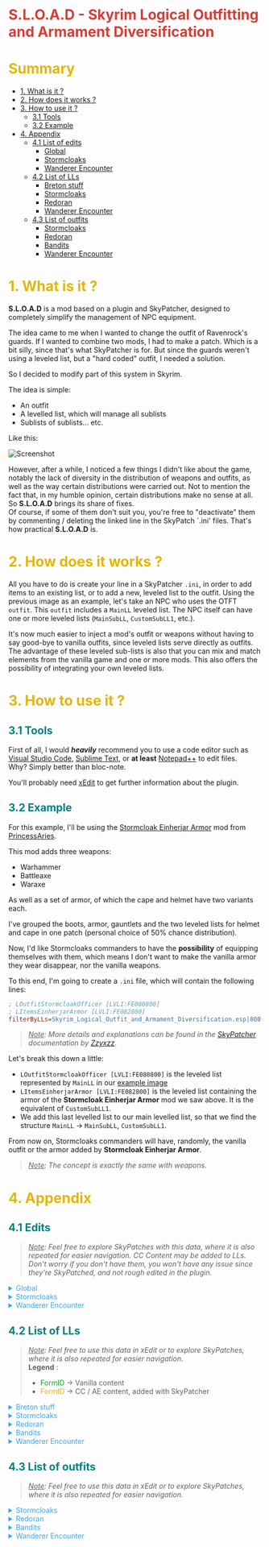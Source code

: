 <span style="color: #d63e36;">S.L.O.A.D - Skyrim Logical Outfitting and Armament Diversification</span>
==================================================================

# <span style="color: #E4B60A;">Summary</span>
* [1. What is it ?](#intro)
* [2. How does it works ?](#work)
* [3. How to use it ?](#use)
    * [3.1 Tools](#use-tools)
    * [3.2 Example](#use-example)
* [4. Appendix](#appendix)
    * [4.1 List of edits](#edits)
        * [Global](#edits-global)
        * [Stormcloaks](#edits-stormcloak)
        * [Wanderer Encounter](#edits-wanderer-encounter)
    * [4.2 List of LLs](#lls)
        * [Breton stuff](#lls-breton-stuff)
        * [Stormcloaks](#lls-stormcloak)
        * [Redoran](#lls-redoran)
        * [Wanderer Encounter](#lls-wanderer-encounter)
    * [4.3 List of outfits](#outfits)
        * [Stormcloaks](#outfits-stormcloak)
        * [Redoran](#outfits-redoran)
        * [Bandits](#outfits-bandits)
        * [Wanderer Encounter](#outfits-wanderer-encounter)


# <span style="color: #E4B60A;" id="intro">1. What is it ?</span>
**S.L.O.A.D** is a mod based on a plugin and SkyPatcher, designed to completely simplify the management of NPC equipment.

The idea came to me when I wanted to change the outfit of Ravenrock's guards. If I wanted to combine two mods, I had to make a patch. Which is a bit silly, since that's what SkyPatcher is for. But since the guards weren't using a leveled list, but a "hard coded" outfit, I needed a solution.

So I decided to modify part of this system in Skyrim.

The idea is simple:
* An outfit
* A levelled list, which will manage all sublists
* Sublists of sublists... etc.

Like this:

<span id="example">
<img src="https://i.ibb.co/S7chr50/image.png" alt="Screenshot">

However, after a while, I noticed a few things I didn't like about the game, notably the lack of diversity in the distribution of weapons and outfits, as well as the way certain distributions were carried out. Not to mention the fact that, in my humble opinion, certain distributions make no sense at all.
So **S.L.O.A.D** brings its share of fixes.<br>
Of course, if some of them don't suit you, you're free to "deactivate" them by commenting / deleting the linked line in the SkyPatch `.ini' files. That's how practical **S.L.O.A.D** is.


# <span style="color: #E4B60A;" id="work">2. How does it works ?</span>
All you have to do is create your line in a SkyPatcher `.ini`, in order to add items to an existing list, or to add a new, leveled list to the outfit.
Using the previous image as an example, let's take an NPC who uses the OTFT `outfit`.
This `outfit` includes a `MainLL` leveled list.
The NPC itself can have one or more leveled lists (`MainSubLL`, `CustomSubLL1`, etc.).

It's now much easier to inject a mod's outfit or weapons without having to say good-bye to vanilla outfits, since leveled lists serve directly as outfits.
The advantage of these leveled sub-lists is also that you can mix and match elements from the vanilla game and one or more mods.
This also offers the possibility of integrating your own leveled lists.


# <span style="color: #E4B60A;" id="use">3. How to use it ?</span>
## <span style="color:teal;" id="use-tools">3.1 Tools</span>
First of all, I would **_heavily_** recommend you to use a code editor such as [Visual Studio Code](https://code.visualstudio.com/), [Sublime Text](https://www.sublimetext.com/), or **at least** [Notepad++](https://notepad-plus-plus.org/downloads/) to edit files. <br>
Why? Simply better than bloc-note.

You'll probably need [xEdit](#https://www.nexusmods.com/skyrimspecialedition/mods/164) to get further information about the plugin.

## <span style="color:teal;" id="use-example">3.2 Example</span>
For this example, I'll be using the [Stormcloak Einherjar Armor](https://www.nexusmods.com/skyrimspecialedition/mods/100787) mod from [PrincessAries](https://next.nexusmods.com/profile/PrincessAries/about-me?gameId=1704).

This mod adds three weapons:
* Warhammer
* Battleaxe
* Waraxe

As well as a set of armor, of which the cape and helmet have two variants each.

I've grouped the boots, armor, gauntlets and the two leveled lists for helmet and cape in one patch (personal choice of 50% chance distribution).

Now, I'd like Stormcloaks commanders to have the **possibility** of equipping themselves with them, which means I don't want to make the vanilla armor they wear disappear, nor the vanilla weapons.

To this end, I'm going to create a `.ini` file, which will contain the following lines:

```ini
; LOutfitStormcloakOfficer [LVLI:FE080800]
; LItemsEinherjarArmor [LVLI:FE082800]
filterByLLs=Skyrim_Logical_Outfit_and_Armament_Diversification.esp|800:addToLLs=EinherjarArmors - Distribution.esp|800~18~1
```

> *<u>Note</u>: More details and explanations can be found in the [SkyPatcher](https://www.nexusmods.com/skyrimspecialedition/mods/106659?tab=articles) documentation by [Zzyxzz](https://next.nexusmods.com/profile/Zzyxzz/about-me?gameId=1704)*.

Let's break this down a little:
* `LOutfitStormcloakOfficer [LVLI:FE080800]` is the leveled list represented by `MainLL` in our [example image](#example)
* `LItemsEinherjarArmor [LVLI:FE082800]` is the leveled list containing the armor of the **Stormcloak Einherjar Armor** mod we saw above. It is the equivalent of `CustomSubLL1`.
* We add this last levelled list to our main levelled list, so that we find the structure `MainLL` → `MainSubLL`, `CustomSubLL1`.

From now on, Stormcloaks commanders will have, randomly, the vanilla outfit or the armor added by **Stormcloak Einherjar Armor**.

> *<u>Note</u>: The concept is exactly the same with weapons.*


# <span style="color: #E4B60A;" id="appendix">4. Appendix</span>
## <span style="color: teal;" id="edits">4.1 Edits</span>
> *<u>Note</u>: Feel free to explore SkyPatches with this data, where it is also repeated for easier navigation. CC Content may be added to LLs. Don't worry if you don't have them, you won't have any issue since they're SkyPatched, and not rough edited in the plugin.*

<details>
<summary id="edits-global" style="color: #3BA5EA;">Global</summary>

*   <details>
    <summary>Thomas now know the spell "Fireball" as stated in his note :</summary>

    ```ini
    ; dunBleakFallsCorpseBretonThomas "Thomas" [NPC_:000C3B25]
    ; ADD SPELL ↓
    ; Fireball "Fireball" [SPEL:0001C789]
    ```
    </details>
*   <details>
    <summary>Pelagius the Suspicious now wear plated steel armor, instead of a dwemer one</summary>

    ```ini
    ; dunBluePalacePelagiusSuspicious "Pélagius le Méfiant" [NPC_:0009B287]
    ; REPLACE OUTFIT BY ↓
    ; ArmorSteelPlateNoHelmetOutfit [OTFT:000579A3]
    ```
    </details>
*   <details>
    <summary>Lisette now use Breton equipment</summary>

    ```ini
    ; Lisette "Lisette" [NPC_:00013297]
    ; LItemsBretonDagger [LVLI:FE04384E]
    ; OutfitWESpellswordBretonNoHelmet [OTFT:FE04384D]
    ```
    </details>
*   <details>
    <summary>Eola now use Breton equipment</summary>

    ```ini
    ; Eola "Eola" [NPC_:0001990F]
    ; SublistBretonWeapons1HSword [LVLI:FE04383E]
    ; LItemsBretonMarksmann [LVLI:FE043875]
    ; OutfitWESpellswordBretonNoHelmet [OTFT:FE04384D]
    ```
    </details>
*   <details>
    <summary>Erwan now use Breton bandit equipment</summary>

    ```ini
    ; ccBGSSSE051_Erwan "Erwan" [NPC_:FE03281C] (ccbgssse051-ba_daedricmail.esl)
    ; REPLACE OUTFIT BY ↓
    ; OutfitBanditBreton [OTFT:FE043850]
    ```
    </details>
</details>

<details>
    <summary id="edits-stormcloak" style="color: #3BA5EA;">Stormcloaks</summary>

*   <details>
    <summary>Stormcloaks now use :</summary>

    *   <details>
        <summary>Long bow, Hunting bow, and Iron and Steel arrows :</summary>

        * `LItemsStormcloakBow [LVLI:FE080813]`
        </details>
    *   <details>
        <summary>Iron and steel shields (+ Stormcloak shield for guards) and weapons (1H and 2H) :</summary>

        * `SubListStormcloak2H [LVLI:FE00080B]`
        * `SubListStormcloak1H [LVLI:FE00080A]`
        * `SubListStormcloakShield [LVLI:FE080809]`
        * `SubListStormcloakGuardShield [LVLI:FE000825]` *(a special one for guards)*
        </details>
    *   <details>
        <summary>See :</summary>

        * `CWSoldierSonsGearNoTorch [LVLI:0010AA4E]`
        * `CWSoldierSonsGear [LVLI:000A6E7A]`
        </details>
    </details>
*   <details>
    <summary>Stormcloak guards now use their own outfit and own items :</summary>

    * `OutfitStormcloakGuard [OTFT:FE080826]`
    * `LItemsStormcloakGuardGear [LVLI:FE080827]`
    </details>
*   <details>
    <summary>Stormcloak soldiers and guards now use iron, steel, leather, hide, fur (stormcloak version) and scaled boots / gauntlets</summary>

    * `LItemsStormcloakSoldier [LVLI:FE080818]`
    </details>
*   <details>
    <summary>Stormcloak soldiers now use iron, steel, leather, hide and scaled helmet</summary>

    * `LItemsStormcloakGuard [LVLI:FE08081E]`
    </details>
</details>

<details>
    <summary id="edits-wanderer-encounter" style="color: #3BA5EA;">Wanderer Encounter</summary>

*   <details>
    <summary>Breton spellsword and Breton aggressive Adventurer now use :</summary>

    *   <details>
        <summary>A custom outfit :</summary>

        * `OutfitWESpellswordBreton [OTFT:FE043828]`
        * With it, Breton spellsword / aggressive Adventurer use circlet **or** hood, with heavy boots and gauntlets, and mage robe **or** heavy armor.
        * CC content is integrated in a lore-friendly way.
        </details>
    * Only iron, steel, steel plate and ebony stuff, including weapons (no Marksmann stuff)
    * Enchanted rings and neckless (25% chance, vanilla LLs)
    </details>
*   <details>
    <summary>Taron Breton mercenary now use :</summary>

    *   <details>
        <summary>A custom outfit :</summary>

        * `OutfitWESpellswordBreton [OTFT:FE043828]`
        * With it, Breton Taron Breton mercenary use circlet **or** hood, with heavy boots and gauntlets, and mage robe **or** heavy armor.
        * CC content is integrated in a lore-friendly way.
        </details>
    * Only iron, steel, steel plate and ebony stuff
    * Iron, steel, and ebony Marksmann stuff, two handed weapon and dagger
    * Enchanted rings and neckless (25% chance, vanilla LLs)
    </details>
</details>


## <span style="color: teal;" id="lls">4.2 List of LLs</span>
> *<u>Note</u>: Feel free to use this data in xEdit or to explore SkyPatches, where it is also repeated for easier navigation.*<br>
>**Legend** :<br>
>* <span style="color: #00a822;">FormID</span> → Vanilla content<br>
>* <span style="color: orange;">FormID</span> → CC / AE content, added with SkyPatcher<br>

<details>
<summary id="lls-breton-stuff" style="color: #3BA5EA;">Breton stuff</summary>

*   <details>
    <summary>SublistBretonMageRobes [LVLI:FE043832]</summary>

    * <span style="color: #00a822;">LItemRobesCollegeMagickaRegen [LVLI:00016E22]</span>
    * <span style="color: #00a822;">LItemRobesConjuration [LVLI:0010F9B0]</span>
    * <span style="color: #00a822;">LItemRobesDestruction [LVLI:0010F9B1]</span>
    </details>
*   <details>
    <summary>SublistBretonCuirassHeavy [LVLI:FE04382D]</summary>

    *   <details>
        <summary>SublistEnchBretonCuirassHeavy [LVLI:FE042841] <b>*3</b></summary>

        * <span style="color: #00a822;">SublistEnchArmorIronCuirass01 [LVLI:0007A82F]</span>
        * <span style="color: #00a822;">SublistEnchArmorIronCuirass02 [LVLI:000B5088]</span>
        * <span style="color: #00a822;">SublistEnchArmorIronCuirass03 [LVLI:000B5089]</span>
        * <span style="color: #00a822;">SublistEnchArmorBandedIronCuirass01 [LVLI:000B5094]</span>
        * <span style="color: #00a822;">SublistEnchArmorBandedIronCuirass02 [LVLI:000B5095]</span>
        * <span style="color: #00a822;">SublistEnchArmorBandedIronCuirass03 [LVLI:000B5096]</span>
        * <span style="color: #00a822;">SublistEnchArmorSteelCuirass01 [LVLI:000B50FB]</span>
        * <span style="color: #00a822;">SublistEnchArmorSteelCuirass02 [LVLI:000B50FC]</span>
        * <span style="color: #00a822;">SublistEnchArmorSteelCuirass03 [LVLI:000B50FD]</span>
        * <span style="color: #00a822;">SublistEnchArmorSteelPlateCuirass02 [LVLI:00092A0C]</span>
        * <span style="color: #00a822;">SublistEnchArmorSteelPlateCuirass03 [LVLI:00092A0D]</span>
        * <span style="color: #00a822;">SublistEnchArmorSteelPlateCuirass04 [LVLI:00092A0E]</span>
        * <span style="color: #00a822;">SublistEnchArmorEbonyCuirass03 [LVLI:000FD99F]</span>
        * <span style="color: #00a822;">SublistEnchArmorEbonyCuirass04 [LVLI:000FD9A0]</span>
        * <span style="color: #00a822;">SublistEnchArmorEbonyCuirass05 [LVLI:000FD9A1]</span>
        </details>
    * <span style="color: #00a822;">ArmorIronCuirass "Armure de fer" [ARMO:00012E49]</span> \*4
    * <span style="color: #00a822;">ArmorIronBandedCuirass "Armure de fer renforcée" [ARMO:00013948]</span> \*2
    * <span style="color: #00a822;">ArmorSteelCuirassA "Armure d'acier" [ARMO:00013952]</span> \*4
    * <span style="color: #00a822;">ArmorSteelPlateCuirass "Armure de plates" [ARMO:0001395C]</span> \*3
    * <span style="color: #00a822;">ArmorEbonyCuirass "Armure d'ébonite" [ARMO:00013961]</span> \*2
    * <span style="color: orange;">ccBGSSSE052_ArmorBladesCuirass "Armure de plates de fer" [ARMO:FE023801]</span>
    * <span style="color: orange;">ccBGSSSE058_ArmorBladesCuirass "Armure d'acier de soldat" [ARMO:FE025801]</span>
    * <span style="color: orange;">ccBGSSSE063_ArmorBladesCuirass "Armure de plates d'ébonite" [ARMO:FE02C801]</span>
    * <span style="color: orange;">ccEDHSSE002_ArmorSplKntIronCuirass "Armure de fer de chevalier-sorcier" [ARMO:FE02AD78]</span>
    * <span style="color: orange;">ccEDHSSE002_ArmorSplKntSteelCuirass "Armure d'acier de chevalier-sorcier" [ARMO:FE02AD74]</span>
    * <span style="color: orange;">ccEDHSSE002_ArmorSplKntEliteCuirass "Armure d'ébonite de chevalier-sorcier" [ARMO:FE02AD7C]</span>
    * <span style="color: orange;">ccBGSSSE056_ArmorBladesCuirass "Armure d'argent" [ARMO:FE02F801]</span>
    </details>
*   <details>
    <summary>SublistBretonGauntletsHeavy [LVLI:FE04382E]</summary>

    *   <details>
        <summary>SublistEnchBretonGauntletsHeavy [LVLI:FE042842] <b>*3</b></summary>

        * <span style="color: #00a822;">SublistEnchArmorIronGauntlets01 [LVLI:0007A82D]</span>
        * <span style="color: #00a822;">SublistEnchArmorIronGauntlets02 [LVLI:000B508A]</span>
        * <span style="color: #00a822;">SublistEnchArmorIronGauntlets03 [LVLI:000B508B]</span>
        * <span style="color: #00a822;">SublistEnchArmorSteelPlateGauntlets02 [LVLI:00092A0F]</span>
        * <span style="color: #00a822;">SublistEnchArmorSteelPlateGauntlets03 [LVLI:00092A10]</span>
        * <span style="color: #00a822;">SublistEnchArmorSteelPlateGauntlets04 [LVLI:00092A11]</span>
        * <span style="color: #00a822;">SublistEnchArmorEbonyGauntlets03 [LVLI:000FD9A8]</span>
        * <span style="color: #00a822;">SublistEnchArmorEbonyGauntlets04 [LVLI:000FD9A9]</span>
        * <span style="color: #00a822;">SublistEnchArmorEbonyGauntlets05 [LVLI:000FD9AA]</span>
        </details>
    * <span style="color: #00a822;">ArmorIronGauntlets "Gantelets de fer" [ARMO:00012E46]</span> \*4
    * <span style="color: #00a822;">ArmorSteelGauntletsB "Brassards d'acier impériaux" [ARMO:000F6F23]</span> \*4
    * <span style="color: #00a822;">ArmorSteelPlateGauntlets "Gantelets de plates" [ARMO:0001395D]</span> \*3
    * <span style="color: #00a822;">ArmorEbonyGauntlets "Gantelets d'ébonite" [ARMO:00013962]</span> \*2
    * <span style="color: orange;">ccBGSSSE052_ArmorBladesGauntlets "Gantelets de plates de fer" [ARMO:FE023802]</span>
    * <span style="color: orange;">ccBGSSSE058_ArmorBladesGauntlets "Gantelets d'acier de soldat" [ARMO:FE025802]</span>
    * <span style="color: orange;">ccBGSSSE063_ArmorBladesGauntlets "Gantelets de plates d'ébonite" [ARMO:FE02C802]</span>
    * <span style="color: orange;">ccEDHSSE002_ArmorSplKntIronGauntlets "Gantelets de fer de chevalier-sorcier" [ARMO:FE02AD79]</span>
    * <span style="color: orange;">ccEDHSSE002_ArmorSplKntSteelGauntlets "Gantelets d'acier de chevalier-sorcier" [ARMO:FE02AD75]</span>
    * <span style="color: orange;">ccEDHSSE002_ArmorSplKntEliteGauntlets "Gantelets d'ébonite de chevalier-sorcier" [ARMO:FE02AD7D]</span>
    * <span style="color: orange;">ccBGSSSE056_ArmorBladesGauntlets "Gantelets d'argent" [ARMO:FE02F802]</span>
    </details>
*   <details>
    <summary>SublistBretonBootsHeavy [LVLI:FE04382F]</summary>

    *   <details>
        <summary>SublistEnchBretonBootsHeavy [LVLI:FE042843] <b>*3</b></summary>

        * <span style="color: #00a822;">SublistEnchArmorIronBoots01 [LVLI:0007A82C]</span>
        * <span style="color: #00a822;">SublistEnchArmorIronBoots02 [LVLI:000B5086]</span>
        * <span style="color: #00a822;">SublistEnchArmorIronBoots03 [LVLI:000B5087]</span>
        * <span style="color: #00a822;">SublistEnchArmorSteelPlateBoots02 [LVLI:00092A09]</span>
        * <span style="color: #00a822;">SublistEnchArmorSteelPlateBoots03 [LVLI:00092A0A]</span>
        * <span style="color: #00a822;">SublistEnchArmorSteelPlateBoots04 [LVLI:00092A0B]</span>
        * <span style="color: #00a822;">SublistEnchArmorEbonyBoots03 [LVLI:000FD9A5]</span>
        * <span style="color: #00a822;">SublistEnchArmorEbonyBoots04 [LVLI:000FD9A6]</span>
        * <span style="color: #00a822;">SublistEnchArmorEbonyBoots05 [LVLI:000FD9A7]</span>
        </details>
    * <span style="color: #00a822;">ArmorIronBoots "Bottes de fer" [ARMO:00012E4B]</span> \*4
    * <span style="color: #00a822;">ArmorSteelBootsB "Jambières d'acier" [ARMO:000F6F21]</span> \*4
    * <span style="color: #00a822;">ArmorSteelPlateBoots "Bottes de plates" [ARMO:0001395B]</span> \*3
    * <span style="color: #00a822;">ArmorEbonyBoots "Bottes d'ébonite" [ARMO:00013960]</span> \*2
    * <span style="color: orange;">ccBGSSSE052_ArmorBladesBoots "Bottes de plates de fer" [ARMO:FE023800]</span>
    * <span style="color: orange;">ccBGSSSE058_ArmorBladesBoots "Bottes d'acier de soldat" [ARMO:FE025800]</span>
    * <span style="color: orange;">ccBGSSSE063_ArmorBladesBoots "Bottes de plates d'ébonite" [ARMO:FE02C800]</span>
    * <span style="color: orange;">ccEDHSSE002_ArmorSplKntIronBoots "Bottes de fer de chevalier-sorcier" [ARMO:FE02AD77]</span>
    * <span style="color: orange;">ccEDHSSE002_ArmorSplKntSteelBoots "Bottes d'acier de chevalier-sorcier" [ARMO:FE02AD73]</span>
    * <span style="color: orange;">ccEDHSSE002_ArmorSplKntEliteBoots "Bottes d'ébonite de chevalier-sorcier" [ARMO:FE02AD7B]</span>
    * <span style="color: orange;">ccBGSSSE056_ArmorBladesBoots "Bottes d'argent" [ARMO:FE02F800]</span>
    </details>
*   <details>
    <summary>LItemsBretonWeapons1H [LVLI:FE042838]</summary>

    *   <details>
        <summary>SublistBretonWeapons1HSword [LVLI:FE04283E]</summary>

        *   <details>
            <summary>SublistEnchBretonWeapons1HSword [LVLI:FE042847] <b>*3</b></summary>

            * <span style="color: #00a822;">LItemEnchIronSword [LVLI:0004B580]</span>
            * <span style="color: #00a822;">LItemEnchSteelSword [LVLI:0004B583]</span>
            * <span style="color: #00a822;">LItemEnchEbonySword [LVLI:000CB3CB]</span>
            </details>
        * <span style="color: #00a822;">IronSword "Épée de fer" [WEAP:00012EB7]</span> \*4
        * <span style="color: #00a822;">SteelSword "Épée d'acier" [WEAP:00013989]</span> \*3
        * <span style="color: #00a822;">EbonySword "Épée d'ébonite" [WEAP:000139B1]</span> \*2
        * <span style="color: orange;">ccASVSSE001_EbonyScimitar "Cimeterre d'ébonite" [WEAP:05000E38]</span>
        </details>
    *   <details>
        <summary>SublistBretonWeapons1HMace [LVLI:FE042840]</summary>

        *   <details>
            <summary>SublistEnchBretonWeapons1HMace [LVLI:FE042849] <b>*3</b></summary>

            * <span style="color: #00a822;">LItemEnchIronMace [LVLI:0004B57F]</span>
            * <span style="color: #00a822;">LItemEnchSteelMace [LVLI:0004B582]</span>
            * <span style="color: #00a822;">LItemEnchEbonyMace [LVLI:000CB3CA]</span>
            * <span style="color: orange;">ccASVSSE001_EbonyMace "Masse d'ébonite" [WEAP:05000E37]</span>
            </details>
        * <span style="color: #00a822;">IronMace "Masse de fer" [WEAP:00013982]</span> \*4
        * <span style="color: #00a822;">SteelMace "Masse d'acier" [WEAP:00013988]</span> \*3
        * <span style="color: #00a822;">EbonyMace "Masse d'ébonite" [WEAP:000139B0]</span> \*2
        * <span style="color: orange;">ccASVSSE001_EbonyMace "Masse d'ébonite" [WEAP:05000E37]</span>
        </details>
*   <details>
    <summary>LItemsBretonWeapons2H [LVLI:FE042830]</summary>

    *   <details>
        <summary>SublistBretonWeapons2HGreatsword [LVLI:FE04283B]</summary>

        *   <details>
            <summary>SublistEnchBretonWeapons2HGreatsword [LVLI:FE042844] <b>*3</b></summary>

            * <span style="color: #00a822;">LItemEnchIronGreatsword [LVLI:0008992D]</span>
            * <span style="color: #00a822;">LItemEnchSteelGreatsword [LVLI:000A6A21]</span>
            * <span style="color: #00a822;">LItemEnchEbonyGreatsword [LVLI:000CB3C9]</span>
            </details>
        * <span style="color: #00a822;">IronGreatsword "Espadon de fer" [WEAP:0001359D]</span> \*4
        * <span style="color: #00a822;">SteelGreatsword "Espadon d'acier" [WEAP:00013987]</span> \*3
        * <span style="color: #00a822;">EbonyGreatsword "Espadon d'ébonite" [WEAP:000139AF]</span> \*2
        </details>
    *   <details>
        <summary>SublistBretonWeapons2HWarhammer [LVLI:FE04283D]</summary>

        *   <details>
            <summary>SublistEnchBretonWeapons2HWarhammer [LVLI:FE042846] <b>*3</b></summary>

            * <span style="color: #00a822;">LItemEnchIronWarhammer [LVLI:0008992A]</span>
            * <span style="color: #00a822;">LItemEnchSteelWarhammer [LVLI:000A6A28]</span>
            * <span style="color: #00a822;">LItemEnchEbonyWarhammer [LVLI:000CB3CD]</span>
            </details>
        * <span style="color: #00a822;">IronWarhammer "Marteau de fer" [WEAP:00013981]</span> \*4
        * <span style="color: #00a822;">SteelWarhammer "Marteau d'acier" [WEAP:0001398A]</span> \*3
        * <span style="color: #00a822;">EbonyWarhammer "Marteau d'ébonite" [WEAP:000139B2]</span> \*2
        </details>
    </details>
*   <details>
    <summary>LItemsBretonRanged [LVLI:FE0008A1]</summary>

    *   <details>
        <summary>LItemsBretonMarksmann [LVLI:FE000875]</summary>

        *   <details>
            <summary>SublistBretonBow [LVLI:FE000876]</summary>

            * <span style="color: #00a822;">LongBow "Arc long" [WEAP:0003B562]</span> x3
            * <span style="color: #00a822;">HuntingBow "Arc de chasse" [WEAP:00013985]</span> x2
            * <span style="color: #00a822;">ImperialBow "Arc impérial" [WEAP:00013841]</span> x3
            * <span style="color: #00a822;">EbonyBow "Arc d'ébonite" [WEAP:000139AD]</span> x2
            * SublistEnchBretonBow [LVLI:FE000877] x3
                * <span style="color: #00a822;">LItemEnchHuntingBow [LVLI:000AE745]</span>
                * <span style="color: #00a822;">LItemEnchImperialBow [LVLI:000AE746]</span>
                * <span style="color: #00a822;">LItemEnchEbonyBow [LVLI:000CB3C7]</span>
            </details>
        *   <details>
            <summary>SublistBretonArrow [LVLI:FE000878]</summary>

            * <span style="color: #00a822;">IronArrow "Flèche de fer" [AMMO:0001397D]</span>
            * <span style="color: #00a822;">SteelArrow "Flèche d'acier" [AMMO:0001397F]</span>
            * <span style="color: #00a822;">EbonyArrow "Flèche d'ébonite" [AMMO:000139BF]</span>
            </details>
        </details>
    *   <details>
        <summary>LItemsBretonCrossbowman [LVLI:FE00089D]</summary>

        *   <details>
            <summary>SublistBretonCrossbow [LVLI:FE00089E]</summary>

            * <span style="color: #00a822;">DLC1CrossBow "Arbalète" [WEAP:02000801]</span> x2
            * <span style="color: orange;">ccFFBSSE002_ImperialCrossbow "Arbalète impériale" [WEAP:FE00280B]</span>
            * <span style="color: orange;">ccFFBSSE002_SilverCrossbow "Arbalète d'argent" [WEAP:FE00280E]</span>
            * <span style="color: orange;">ccBGSSSE043_EbonyCrossbow "Arbalète d'ébonite" [WEAP:FE0018A6]</span>
            </details>
        *   <details>
            <summary>SublistBretonBolt [LVLI:FE0008A0]</summary>

            * <span style="color: #00a822;">DLC1BoltSteel "Carreau d'acier" [AMMO:02000BB3]</span> x3
            * <span style="color: #00a822;">DLC1LItemAmmoSteelBoltEnhancedGated [LVLI:0200F1AE]</span>
            * <span style="color: orange;">ccBGSSSE037_IronBolt "Carreau de fer" [AMMO:FE00083A]</span>
            * <span style="color: orange;">ccBGSSSE037_SilverBolt "Carreau d'argent" [AMMO:FE00083F]</span>
            </details>
        </details>
    </details>
</details>

<details>
    <summary id="lls-stormcloak" style="color: #3BA5EA;">Stormcloaks</summary>

*   <details>
    <summary>LOutfitStormcloakOfficer [LVLI:FE080800]</summary>

    *   <details>
        <summary>LItemsStormcloakOfficer [LVLI:FE080801]</summary>

        * SubListStormcloakOfficerCuirass [LVLI:FE080802]
        * SubListStormcloakOfficerGauntlets [LVLI:FE080803]
        * SubListStormcloakOfficerBoots [LVLI:FE080804]
        * SubListStormcloakOfficerHelmet [LVLI:FE080805]
        </details>
    </details>
*   <details>
    <summary>LOutfitStormcloakOfficerNoHelmet [LVLI:FE080806]</summary>

    *   <details>
        <summary>LItemsStormcloakOfficerNoHelmet [LVLI:FE080807]</summary>

        * ***Same w/o helmet***
        </details>
    </details>
*   <details>
    <summary>LItemsStormcloakWeapons [LVLI:FE080808]</summary>

    *   <details>
        <summary>SubListStormcloak2H [LVLI:FE08080B]</summary>

        * SubListStormcloak2HGreatsword [LVLI:FE080810]
        * SubListStormcloak2HBattleaxe [LVLI:FE080811]
        * SubListStormcloak2HWarhammer [LVLI:FE080812]
        </details>
    *   <details>
        <summary>SubListStormcloakShield1H [LVLI:FE08080C]</summary>

        * SubListStormcloakShield [LVLI:FE080809]
        *   <details>
            <summary>SubListStormcloak1H [LVLI:FE08080A]</summary>

            * SubListStormcloak1HSword [LVLI:FE08080D]
            * SubListStormcloak1HWaraxe [LVLI:FE08080E]
            * SubListStormcloak1HMace [LVLI:FE08080F]
            </details>
        </details>
    </details>
*   <details>
    <summary>LItemsStormcloakMarksmann [LVLI:FE080815]</summary>

    * LItemsStormcloakBow [LVLI:FE080813]
    * LItemsStormcloakArrow [LVLI:FE080814]
    </details>
* SubListStormcloakDagger [LVLI:FE080816]
*   <details>
    <summary>LOutfitStormcloakSoldier [LVLI:FE000817]</summary>

    *   <details>
        <summary>LItemsStormcloakSoldier [LVLI:FE000818]</summary>

        * SubListStormcloakSoldierCuirass [LVLI:FE000819]
        * SubListStormcloakSoldierGauntlets [LVLI:FE00081A]
        * SubListStormcloakSoldierBoots [LVLI:FE00081B]
        * SubListStormcloakSoldierHelmet [LVLI:FE00081C]
        </details>
    </details>
*   <details>
    <summary>LOutfitStormcloakGuard [LVLI:FE00081D]</summary>

    *   <details>
        <summary>LItemsStormcloakGuard [LVLI:FE00081E]</summary>

        * SubListStormcloakGuardCuirass [LVLI:FE00081F]
        * SubListStormcloakGuardGauntlets [LVLI:FE000820]
        * SubListStormcloakGuardBoots [LVLI:FE000821]
        * SubListStormcloakGuardHelmet [LVLI:FE000822]
        </details>
    </details>
*   <details>
    <summary>LItemsStormcloakGuardWeapons [LVLI:FE000823]</summary>

    * SubListStormcloak2H [LVLI:FE00080B]
    *   <details>
        <summary>SubListStormcloakGuardShield1H [LVLI:FE000824]</summary>

        * SubListStormcloak1H [LVLI:FE00080A]
        * SubListStormcloakGuardShield [LVLI:FE000825]
        </details>
    </details>
*   <details>
    <summary>LItemsStormcloakGuardGear [LVLI:FE000827]</summary>

    * ***Same as original but with S.E.X.E LLs***
    </details>
</details>

<details>
<summary style="color: #3BA5EA;" id="lls-redoran">Redoran</summary>

*   <details>
    <summary>LOutfitRedoranGuardExterior [LVLI:FE000835]</summary>

    *   <details>
        <summary>LItemsRedoranGuard [LVLI:FE000880]</summary>

        *   <details>
            <summary>SublistRedoranGuardCuirass [LVLI:FE000881]</summary>

            * <span style="color: #00a822;">DLC2ArmorBonemoldCuirassVariant02 "Armure d'ostalium" [ARMO:0401CD93]</span> x2
            * <span style="color: #00a822;">DLC2ArmorBonemoldCuirassVariant01 "Spalière d'ostalium" [ARMO:04037563]</span> x2
            * <span style="color: #00a822;">DLC2ArmorBonemoldCuirassGuard "Armure de garde d'ostalium" [ARMO:04037564]</span> x2
            *  SublistEnchRedoranGuardCuirass [LVLI:FE000885] x2
                * <span style="color: #00a822;">DLC2SublistEnchArmorBonemoldCuirass01 [LVLI:0402BA49]</span>
                * <span style="color: #00a822;">DLC2SublistEnchArmorBonemoldCuirass02 [LVLI:0402BA4B]</span>
                * <span style="color: #00a822;">DLC2SublistEnchArmorBonemoldCuirass03 [LVLI:0402BA4D]</span>
            </details>
        *   <details>
            <summary>SublistRedoranGuardBoots [LVLI:FE000882]</summary>

            * <span style="color: #00a822;">DLC2ArmorBonemoldBoots "Bottes d'ostalium" [ARMO:0401CD92]</span> x2
            * SublistEnchRedoranGuardBoots [LVLI:FE000886]
                * <span style="color: #00a822;">DLC2SublistEnchArmorBonemoldBoots01 [LVLI:0402BA43]</span>
                * <span style="color: #00a822;">DLC2SublistEnchArmorBonemoldBoots02 [LVLI:0402BA45]</span>
                * <span style="color: #00a822;">DLC2SublistEnchArmorBonemoldBoots03 [LVLI:0402BA47]</span>
            </details>
        *   <details>
            <summary>SublistRedoranGuardHelmet [LVLI:FE000883]</summary>

            * <span style="color: #00a822;">DLC2ArmorBonemoldHelmet "Casque d'ostalium" [ARMO:0401CD95]</span> x2
            * SublistEnchRedoranGuardHelmet [LVLI:FE000887]
                * <span style="color: #00a822;">DLC2SublistEnchArmorBonemoldHelmet01 [LVLI:0402BA55]</span>
                * <span style="color: #00a822;">DLC2SublistEnchArmorBonemoldHelmet02 [LVLI:0402BA57]</span>
                * <span style="color: #00a822;">DLC2SublistEnchArmorBonemoldHelmet03 [LVLI:0402BA59]</span>
            </details>
        *   <details>
            <summary>SublistRedoranGuardGauntlets [LVLI:FE000884]</summary>

            * <span style="color: #00a822;">DLC2ArmorBonemoldGauntlets "Gantelets d'ostalium" [ARMO:0401CD94]</span> x2
            * SublistEnchRedoranGuardGauntlets [LVLI:FE000888]
                * <span style="color: #00a822;">DLC2SublistEnchArmorBonemoldGauntlets01 [LVLI:0402BA4F]</span>
                * <span style="color: #00a822;">DLC2SublistEnchArmorBonemoldGauntlets02 [LVLI:0402BA51]</span>
                * <span style="color: #00a822;">DLC2SublistEnchArmorBonemoldGauntlets03 [LVLI:0402BA53]</span>
            </details>
        </details>
    </details>
*   <details>
    <summary>LOutfitRedoranGuardBulwark [LVLI:FE00088A]</summary>

    *   <details>
        <summary>LItemsRedoranGuard [LVLI:FE000880]</summary>

        *   <details>
            <summary>SublistRedoranGuardCuirass [LVLI:FE000881]</summary>

            * <span style="color: #00a822;">DLC2ArmorBonemoldCuirassVariant02 "Armure d'ostalium" [ARMO:0401CD93]</span> x2
            * <span style="color: #00a822;">DLC2ArmorBonemoldCuirassVariant01 "Spalière d'ostalium" [ARMO:04037563]</span> x2
            * <span style="color: #00a822;">DLC2ArmorBonemoldCuirassGuard "Armure de garde d'ostalium" [ARMO:04037564]</span> x2
            *  SublistEnchRedoranGuardCuirass [LVLI:FE000885] x2
                * <span style="color: #00a822;">DLC2SublistEnchArmorBonemoldCuirass01 [LVLI:0402BA49]</span>
                * <span style="color: #00a822;">DLC2SublistEnchArmorBonemoldCuirass02 [LVLI:0402BA4B]</span>
                * <span style="color: #00a822;">DLC2SublistEnchArmorBonemoldCuirass03 [LVLI:0402BA4D]</span>
            </details>
        *   <details>
            <summary>SublistRedoranGuardBoots [LVLI:FE000882]</summary>

            * <span style="color: #00a822;">DLC2ArmorBonemoldBoots "Bottes d'ostalium" [ARMO:0401CD92]</span> x2
            * SublistEnchRedoranGuardBoots [LVLI:FE000886]
                * <span style="color: #00a822;">DLC2SublistEnchArmorBonemoldBoots01 [LVLI:0402BA43]</span>
                * <span style="color: #00a822;">DLC2SublistEnchArmorBonemoldBoots02 [LVLI:0402BA45]</span>
                * <span style="color: #00a822;">DLC2SublistEnchArmorBonemoldBoots03 [LVLI:0402BA47]</span>
            </details>
        *   <details>
            <summary>SublistRedoranGuardHelmet [LVLI:FE000883]</summary>

            * <span style="color: #00a822;">DLC2ArmorBonemoldHelmet "Casque d'ostalium" [ARMO:0401CD95]</span> x2
            * SublistEnchRedoranGuardHelmet [LVLI:FE000887]
                * <span style="color: #00a822;">DLC2SublistEnchArmorBonemoldHelmet01 [LVLI:0402BA55]</span>
                * <span style="color: #00a822;">DLC2SublistEnchArmorBonemoldHelmet02 [LVLI:0402BA57]</span>
                * <span style="color: #00a822;">DLC2SublistEnchArmorBonemoldHelmet03 [LVLI:0402BA59]</span>
            </details>
        *   <details>
            <summary>SublistRedoranGuardGauntlets [LVLI:FE000884]</summary>

            * <span style="color: #00a822;">DLC2ArmorBonemoldGauntlets "Gantelets d'ostalium" [ARMO:0401CD94]</span> x2
            * SublistEnchRedoranGuardGauntlets [LVLI:FE000888]
                * <span style="color: #00a822;">DLC2SublistEnchArmorBonemoldGauntlets01 [LVLI:0402BA4F]</span>
                * <span style="color: #00a822;">DLC2SublistEnchArmorBonemoldGauntlets02 [LVLI:0402BA51]</span>
                * <span style="color: #00a822;">DLC2SublistEnchArmorBonemoldGauntlets03 [LVLI:0402BA53]</span>
            </details>
        </details>
    </details>
*   <details>
    <summary>LItemsRedoranGuardWeapons [LVLI:FE00088B]</summary>

    *   <details>
        <summary>LItemsRedoranGuardWeapons2H [LVLI:FE00088C]</summary>

        *   <details>
            <summary>SublistRedoranGuard2HGreatsword [LVLI:FE000890]</summary>

            * <span style="color: #00a822;">GlassGreatsword "Espadon de verre" [WEAP:000139A7]</span> x3
            * <span style="color: #00a822;">EbonyGreatsword "Espadon d'ébonite" [WEAP:000139AF]</span> x2
            * <span style="color: #00a822;">DaedricGreatsword "Espadon daedrique" [WEAP:000139B7]</span>
            * SublistEnchRedoranGuard2HGreatsword [LVLI:FE000891] x3
                * <span style="color: #00a822;">LItemEnchGlassGreatsword [LVLI:000CB3B7]</span>
                * <span style="color: #00a822;">LItemEnchEbonyGreatsword [LVLI:000CB3C9]</span>
                * <span style="color: #00a822;">LItemEnchDaedricGreatsword [LVLI:000CB3DB]</span>
            </details>
        </details>
    *   <details>
        <summary>LItemsRedoranGuardWeapons1H [LVLI:FE00088D]</summary>

        *   <details>
            <summary>SublistRedoranGuard1HMace [LVLI:FE000893]</summary>

            * <span style="color: #00a822;">GlassMace "Masse de verre" [WEAP:000139A8]</span> x3
            * <span style="color: #00a822;">EbonyMace "Masse d'ébonite" [WEAP:000139B0]</span> x2
            * <span style="color: #00a822;">DaedricMace "Masse daedrique" [WEAP:000139B8]</span>
            * <span style="color: orange;">ccASVSSE001_EbonyMace "Masse d'ébonite" [WEAP:05000E37]</span>
            * SublistEnchRedoranGuard1HMace [LVLI:FE000895] x3
                * <span style="color: #00a822;">LItemEnchGlassMace [LVLI:000CB3B8]</span>
                * <span style="color: #00a822;">LItemEnchEbonyMace [LVLI:000CB3CA]</span>
                * <span style="color: #00a822;">LItemEnchDaedricMace [LVLI:000CB3DC]</span>
            </details>
        *   <details>
            <summary>SublistRedoranGuard1HSword [LVLI:FE000894]</summary>

            * <span style="color: #00a822;">GlassSword "Épée de verre" [WEAP:000139A9]</span> x3
            * <span style="color: #00a822;">EbonySword "Épée d'ébonite" [WEAP:000139B1]</span> x2
            * <span style="color: #00a822;">DaedricSword "Épée daedrique" [WEAP:000139B9]</span>
            * <span style="color: orange;">ccASVSSE001_EbonyScimitar "Cimeterre d'ébonite" [WEAP:05000E38]</span>
            * SublistEnchRedoranGuard1HSword [LVLI:FE000896] x3
                * <span style="color: #00a822;">LItemEnchGlassSword [LVLI:000CB3B9]</span>
                * <span style="color: #00a822;">LItemEnchEbonySword [LVLI:000CB3CB]</span>
                * <span style="color: #00a822;">LItemEnchDaedricSword [LVLI:000CB3DD]</span>
            </details>
        </details>
    *   <details>
        <summary>LItemsRedoranGuard1HShield [LVLI:FE00088E]</summary>

        * LItemsRedoranGuardWeapons1H [LVLI:FE00088D]
        *   <details>
            <summary>SublistRedoranGuardShield [LVLI:FE00088F]</summary>

            * <span style="color: #00a822;">DLC2ArmorBonemoldShield "Bouclier d'ostalium" [ARMO:04026234]</span> x3
            * SublistEnchRedoranGuardShield [LVLI:FE000892] x3
                * <span style="color: #00a822;">DLC2SublistEnchArmorBonemoldShield01 [LVLI:0402BA5A]</span>
                * <span style="color: #00a822;">DLC2SublistEnchArmorBonemoldShield02 [LVLI:0402BA5B]</span>
                * <span style="color: #00a822;">DLC2SublistEnchArmorBonemoldShield03 [LVLI:0402BA5C]</span>
            </details>
        </details>
    </details>
*   <details>
    <summary>LItemsRedoranGuardRanged [LVLI:FE0008A3]</summary>

    *   <details>
        <summary>LItemsRedoranGuardMarksmann [LVLI:FE000897]</summary>

        *   <details>
            <summary>SublistRedoranGuardBow [LVLI:FE000898]</summary>

            * <span style="color: #00a822;">GlassBow "Arc de verre" [WEAP:000139A5]</span> x3
            * <span style="color: #00a822;">EbonyBow "Arc d'ébonite" [WEAP:000139AD]</span> x2
            * <span style="color: #00a822;">DaedricBow "Arc daedrique" [WEAP:000139B5]</span>
            * SublistEnchRedoranGuardBow [LVLI:FE000899] x3
                * <span style="color: #00a822;">LItemEnchGlassBow [LVLI:000CB020]</span>
                * <span style="color: #00a822;">LItemEnchEbonyBow [LVLI:000CB3C7]</span>
                * <span style="color: #00a822;">LItemEnchDaedricBow [LVLI:000CB3D9]</span>
            </details>
        *   <details>
            <summary>SublistRedoranGuardArrow [LVLI:FE00089A]</summary>

            * <span style="color: #00a822;">GlassArrow "Flèche de verre" [AMMO:000139BE]</span>
            * <span style="color: #00a822;">EbonyArrow "Flèche d'ébonite" [AMMO:000139BF]</span>
            * <span style="color: #00a822;">DaedricArrow "Flèche daedrique" [AMMO:000139C0]</span>
            * <span style="color: orange;">ccBGSSSE037_CorkbulbArrow "Flèche de bulbe-liège" [AMMO:FE00082F]"</span>
            </details>
        </details>
    *   <details>
        <summary>LItemsRedoranGuardCrossbowman [LVLI:FE0008A2]</summary>

        *   <details>
            <summary>SublistRedoranGuardCrossbow [LVLI:FE00089F]</summary>

            * <span style="color: #00a822;">DLC1CrossBow "Arbalète" [WEAP:02000801]</span> x2
            * <span style="color: orange;">ccFFBSSE002_GlassCrossbow "Arbalète de verre" [WEAP:FE00280A]</span>
            * <span style="color: orange;">ccBGSSSE043_EbonyCrossbow "Arbalète d'ébonite" [WEAP:FE0018A6]</span>
            * <span style="color: orange;">ccFFBSSE002_DaedricCrossbow "Arbalète daedrique" [WEAP:FE002808]</span>
            </details>
        *   <details>
            <summary>SublistRedoranGuardBolt [LVLI:FE0008A4]</summary>

            * <span style="color: #00a822;">DLC1BoltSteel "Carreau d'acier" [AMMO:02000BB3]</span> x3
            * <span style="color: #00a822;">DLC1LItemAmmoSteelBoltEnhancedGated [LVLI:0200F1AE]</span>
            * <span style="color: orange;">ccBGSSSE037_IronBolt "Carreau de fer" [AMMO:FE00083A]</span>
            * <span style="color: orange;">ccBGSSSE037_BonemoldBolt "Carreau d'ostalium" [AMMO:FE000840]</span>
            * <span style="color: orange;">ccBGSSSE037_CorkbulbBolt "Carreau de bulbe-liège" [AMMO:FE000832]</span>
            </details>
        </details>
    </details>
*   <details>
    <summary>SublistRedoranGuardDagger [LVLI:FE00089B]</summary>

    * <span style="color: #00a822;">GlassDagger "Dague de verre" [WEAP:000139A6]</span> x3
    * <span style="color: #00a822;">EbonyDagger "Dague d'ébonite" [WEAP:000139AE]</span> x2
    * <span style="color: #00a822;">DaedricDagger "Dague daedrique" [WEAP:000139B6]</span>
    * SublistEnchRedoranGuardDagger [LVLI:FE00089C] x3
        * <span style="color: #00a822;">LItemEnchGlassDagger [LVLI:000CB021]</span>
        * <span style="color: #00a822;">LItemEnchEbonyDagger [LVLI:000CB3C8]</span>
        * <span style="color: #00a822;">LItemEnchDaedricDagger [LVLI:000CB3DA]</span>
    </details>
</details>

<details>
    <summary id="lls-bandits" style="color: #3BA5EA;">Bandits</summary>

*   <details>
    <summary>LOutfitBanditBreton [LVLI:FE043851]</summary>

    *   <details>
        <summary>LItemsBanditBreton [LVLI:FE043852] <b>*4</b></summary>

        *   <details>
            <summary>SublistBanditBretonBodyGear [LVLI:FE043858]</summary>

            *   <details>
                <summary>SublistBanditBretonCuirassHeavy [LVLI:FE043859]</summary>

                *   <details>
                    <summary>SublistEnchBanditBretonCuirassHeavy [LVLI:FE04385A] <b>*3</b></summary>

                    * <strong><span style="color: #00a822;">SublistEnchArmorIronBoots01 [LVLI:0007A82C]</span>
                    * <span style="color: #00a822;">SublistEnchArmorIronBoots02 [LVLI:000B5086]</span>
                    * <span style="color: #00a822;">SublistEnchArmorIronBoots03 [LVLI:000B5087]</span></strong>
                    </details>
                * <strong><span style="color: #00a822;">ArmorIronCuirass "Armure de fer" [ARMO:00012E49]</span> *4
                * <span style="color: #00a822;">ArmorIronBandedCuirass "Armure de fer renforcée" [ARMO:00013948]</span> *2
                * <span style="color: #00a822;">ArmorSteelCuirassA "Armure d'acier" [ARMO:00013952]</span> *3</strong>
                </details>
            *   <details>
                <summary>SublistBanditBretonCuirassLight [LVLI:FE04385B]</summary>

                *   <details>
                    <summary>SublistEnchBanditBretonCuirassLight [LVLI:FE043853] <b>*3</b></summary>

                    * <strong><span style="color: #00a822;">SublistEnchArmorHideCuirass01 [LVLI:0007A831]</span>
                    * <span style="color: #00a822;">SublistEnchArmorHideCuirass02 [LVLI:000B4215]</span>
                    * <span style="color: #00a822;">SublistEnchArmorHideCuirass03 [LVLI:000B4216]</span>
                    * <span style="color: #00a822;">SublistEnchArmorLeatherCuirass01 [LVLI:000B5071]</span>
                    * <span style="color: #00a822;">SublistEnchArmorLeatherCuirass02 [LVLI:000B5072]</span>
                    * <span style="color: #00a822;">SublistEnchArmorLeatherCuirass03 [LVLI:000B5073]</span></strong>
                    </details>
                * <strong><span style="color: #00a822;">ArmorHideCuirass "Armure en peau" [ARMO:00013911]</span> *4
                * <span style="color: #00a822;">ArmorBanditCuirass "Armure de fourrure" [ARMO:0006F393]</span>
                * <span style="color: #00a822;">ArmorBanditCuirass1 "Armure de fourrure" [ARMO:0010594B]</span>
                * <span style="color: #00a822;">ArmorBanditCuirass2 "Armure de fourrure" [ARMO:0010594D]</span>
                * <span style="color: #00a822;">ArmorBanditCuirass3 "Armure de fourrure" [ARMO:0010594F]</span>
                * <span style="color: #00a822;">ArmorLeatherCuirass "Armure de cuir" [ARMO:0003619E]</span> *3</strong>
                </details>
            *   <details>
                <summary>SublistBanditBretonMageRobes [LVLI:FE043862]</summary>

                * <strong><span style="color: #00a822;">LItemNecromancerRobes [LVLI:00105252]</span>
                * <span style="color: #00a822;">LItemWarlockRobesConjuration [LVLI:00105EEC]</span>
                * <span style="color: #00a822;">LItemWarlockRobesDestruction [LVLI:00105EED]</span>
                * <span style="color: #00a822;">LItemWarlockRobesMagickaRate [LVLI:00105EEF]</span></strong>
                </details>
            </details>
        *   <details>
            <summary>SublistBanditBretonGauntlets [LVLI:FE043860]</summary>

            *   <details>
                <summary>SublistBanditBretonGauntletsHeavy [LVLI:FE043854]</summary>

                *   <details>
                    <summary>SublistEnchBanditBretonGauntletsHeavy [LVLI:FE043856] <b>*3</b></summary>

                    * <strong><span style="color: #00a822;">SublistEnchArmorIronGauntlets01 [LVLI:0007A82D]</span>
                    * <span style="color: #00a822;">SublistEnchArmorIronGauntlets02 [LVLI:000B508A]</span>
                    * <span style="color: #00a822;">SublistEnchArmorIronGauntlets03 [LVLI:000B508B]</span></strong>
                    </details>
                * **<span style="color: #00a822;">ArmorIronGauntlets "Gantelets de fer" [ARMO:00012E46]</span> \*4**
                </details>
            *   <details>
                <summary>SublistBanditBretonGauntletsLight [LVLI:FE04385C]</summary>

                *   <details>
                    <summary>SublistEnchBanditBretonGauntletsLight [LVLI:FE04385E] <b>*3</b></summary>

                    * <strong><span style="color: #00a822;">SublistEnchArmorHideGauntlets01 [LVLI:0007A832]</span>
                    * <span style="color: #00a822;">SublistEnchArmorHideGauntlets02 [LVLI:000B4217]</span>
                    * <span style="color: #00a822;">SublistEnchArmorHideGauntlets03 [LVLI:000B4219]</span>
                    * <span style="color: #00a822;">SublistEnchArmorLeatherGauntlets01 [LVLI:000B5074]</span>
                    * <span style="color: #00a822;">SublistEnchArmorLeatherGauntlets02 [LVLI:000B5075]</span>
                    * <span style="color: #00a822;">SublistEnchArmorLeatherGauntlets03 [LVLI:000B5076]</span></strong>
                    </details>
                * <strong><span style="color: #00a822;">ArmorHideGauntlets "Brassards en peau" [ARMO:00013912]</span> *3
                * <span style="color: #00a822;">ArmorBanditGauntlets "Brassards de fourrure" [ARMO:0006F39B]</span> *3
                * <span style="color: #00a822;">ArmorLeatherGauntlets "Brassards de cuir" [ARMO:00013921]</span> *3</strong>
                </details>
            </details>
        *   <details>
            <summary>SublistBanditBretonBoots [LVLI:FE043861]</summary>

            *   <details>
                <summary>SublistBanditBretonBootsHeavy [LVLI:FE043855]</summary>

                *   <details>
                    <summary>SublistEnchBanditBretonBootsHeavy [LVLI:FE043857] <b>*3</b></summary>

                    * <strong><span style="color: #00a822;">SublistEnchArmorIronBoots01 [LVLI:0007A82C]</span>
                    * <span style="color: #00a822;">SublistEnchArmorIronBoots02 [LVLI:000B5086]</span>
                    * <span style="color: #00a822;">SublistEnchArmorIronBoots03 [LVLI:000B5087]</span></strong>
                    </details>
                * <strong><span style="color: #00a822;">ArmorIronBoots "Bottes de fer" [ARMO:00012E4B]</span> \*4
                * <span style="color: #00a822;">ArmorSteelBootsB "Jambières d'acier" [ARMO:000F6F21]</span> \*3</strong>
                </details>
            *   <details>
                <summary>SublistBanditBretonBootsLight [LVLI:FE04385D]</summary>

                *   <details>
                    <summary>SublistEnchBanditBretonBootsLight [LVLI:FE04385F] <b>*3</b></summary>

                    * <strong><span style="color: #00a822;">SublistEnchArmorHideBoots01 [LVLI:0007A830]</span>
                    * <span style="color: #00a822;">SublistEnchArmorHideBoots02 [LVLI:000B4213]</span>
                    * <span style="color: #00a822;">SublistEnchArmorHideBoots03 [LVLI:000B4214]</span>
                    * <span style="color: #00a822;">SublistEnchArmorLeatherBoots01 [LVLI:000B506E]</span>
                    * <span style="color: #00a822;">SublistEnchArmorLeatherBoots02 [LVLI:000B506F]</span>
                    * <span style="color: #00a822;">SublistEnchArmorLeatherBoots03 [LVLI:000B5070]</span></strong>
                    </details>
                * <strong><span style="color: #00a822;">ArmorHideBoots "Bottes en peau" [ARMO:00013910]</span> \*3
                * <span style="color: #00a822;">ArmorBanditBoots "Chaussures de fourrure" [ARMO:0006F398]</span> \*3
                * <span style="color: #00a822;">ArmorLeatherBoots "Bottes de cuir" [ARMO:00013920]</span> \*3</strong>
                </details>
            </details>
        </details>
    </details>
*   <details>
    <summary>LItemsBanditBretonWeapons [LVLI:FE043863]</summary>

    *   <details>
        <summary>LItemsBanditBretonWeapons2H [LVLI:FE043864]</summary>

        *   <details>
            <summary>SublistBanditBreton2HGreatsword [LVLI:FE043866]</summary>

            *   <details>
                <summary>SublistEnchBanditBreton2HGreatsword [LVLI:FE04386C] <b>*3</b></summary>

                * <strong><span style="color: #00a822;">LItemEnchIronGreatsword [LVLI:0008992D]</span>
                * <span style="color: #00a822;">LItemEnchSteelGreatsword [LVLI:000A6A21]</span></strong>
                </details>
            * <strong><span style="color: #00a822;">IronGreatsword "Espadon de fer" [WEAP:0001359D]</span> \*4
            * <span style="color: #00a822;">SteelGreatsword "Espadon d'acier" [WEAP:00013987]</span> \*3</strong>
            </details>
        *   <details>
            <summary>SublistBanditBreton2HWarhammer [LVLI:FE043868]</summary>

            *   <details>
                <summary>SublistEnchBanditBreton2HWarhammer [LVLI:FE04386E] <b>*3</b></summary>

                * <strong><span style="color: #00a822;">LItemEnchIronWarhammer [LVLI:0008992A]</span>
                * <span style="color: #00a822;">LItemEnchSteelWarhammer [LVLI:000A6A28]</span></strong>
                </details>

            * <strong><span style="color: #00a822;">IronWarhammer "Marteau de fer" [WEAP:00013981]</span> \*4
            * <span style="color: #00a822;">SteelWarhammer "Marteau d'acier" [WEAP:0001398A]</span> \*3</strong>
            </details>
        </details>
    *   <details>
        <summary>LItemsBanditBreton1HShield [LVLI:FE043865]</summary>

        *   <details>
            <summary>LItemsBanditBretonWeapons1H [LVLI:FE043872]</summary>

            *   <details>
                <summary>SublistBanditBreton1HSword [LVLI:FE043869]</summary>

                *   <details>
                    <summary>SublistEnchBanditBreton1HSword [LVLI:FE04386F] <b>*3</b></summary>

                    * <strong><span style="color: #00a822;">LItemEnchIronSword [LVLI:0004B580]
                    * <span style="color: #00a822;">LItemEnchSteelSword [LVLI:0004B583]</strong>
                    </details>
                * <strong><span style="color: #00a822;">IronSword "Épée de fer" [WEAP:00012EB7]</span> \*4
                * <span style="color: #00a822;">SteelSword "Épée d'acier" [WEAP:00013989]</span> \*3</strong>
                </details>
            *   <details>
                <summary>SublistBanditBreton1HMace [LVLI:FE04386B]</summary>

                *   <details>
                    <summary>SublistEnchBanditBreton1HMace [LVLI:FE043871] <b>*3</b></summary>

                    * <strong><span style="color: #00a822;">LItemEnchIronMace [LVLI:0004B57F]</span>
                    * <span style="color: #00a822;">LItemEnchSteelMace [LVLI:0004B582]</span></strong>
                    </details>
                * <strong><span style="color: #00a822;">IronMace "Masse de fer" [WEAP:00013982]</span> \*4
                * <span style="color: #00a822;">SteelMace "Masse d'acier" [WEAP:00013988]</span> \*3</strong>
                </details>
            </details>
        *   <details>
            <summary>SublistBanditBretonShield [LVLI:FE043873]</summary>

            *   <details>
                <summary>SublistEnchBanditBretonShield [LVLI:FE043874]</summary>

                * <strong><span style="color: #00a822;">SublistEnchArmorIronShield01 [LVLI:0007A835]</span>
                * <span style="color: #00a822;">SublistEnchArmorIronShield02 [LVLI:000B508E]</span>
                * <span style="color: #00a822;">SublistEnchArmorIronShield03 [LVLI:000B508F]</span>
                * <span style="color: #00a822;">SublistEnchArmorBandedIronShield01 [LVLI:000B5097]</span>
                * <span style="color: #00a822;">SublistEnchArmorBandedIronShield02 [LVLI:000B5098]</span>
                * <span style="color: #00a822;">SublistEnchArmorBandedIronShield03 [LVLI:000B5099]</span>
                * <span style="color: #00a822;">SublistEnchArmorSteelShield01 [LVLI:000B5104]</span>
                * <span style="color: #00a822;">SublistEnchArmorSteelShield02 [LVLI:000B5105]</span>
                * <span style="color: #00a822;">SublistEnchArmorSteelShield03 [LVLI:000B5106]</span></strong>
                </details>
            * <strong><span style="color: #00a822;">ArmorIronShield "Bouclier de fer" [ARMO:00012EB6]</span> \*4
            * <span style="color: #00a822;">ArmorIronBandedShield "Bouclier de fer renforcé" [ARMO:0001394B]</span> \*2
            * <span style="color: #00a822;">ArmorSteelShield "Bouclier d'acier" [ARMO:00013955]</span> \*3</strong>
            </details>
        </details>
    </details>
*   <details>
    <summary>LItemsBretonMarksmann [LVLI:FE043875]</summary>

    *   <details>
        <summary>SublistBretonBow [LVLI:FE043876]</summary>

        *   <details>
            <summary>SublistEnchBretonBow [LVLI:FE043877]</summary>

            * LItemEnchHuntingBow [LVLI:000AE745]
            * LItemEnchImperialBow [LVLI:000AE746]
            * LItemEnchEbonyBow [LVLI:000CB3C7]
            </details>
        * <strong><span style="color: #00a822;">LongBow "Arc long" [WEAP:0003B562]</span></strong>
    * SublistBretonArrow [LVLI:FE043878]
</details>

<details>
    <summary id="lls-wanderer-encounter" style="color: #3BA5EA;">Wanderer Encounter</summary>

*   <details>
    <summary>LOutfitWESpellswordBreton [LVLI:FE043829]</summary>

    *   <details>
        <summary>LItemsLWESpellswordBreton [LVLI:FE04382C]</summary>

        *   <details>
            <summary>SublistWESpellswordBretonBodyGear [LVLI:FE04382B] <b>*4</b></summary>

            * SublistBretonCuirassHeavy [LVLI:FE04382D]
            * SublistMageRobesAll [LVLI:FE043832]
            </details>
        * SublistBretonGauntletsHeavy [LVLI:FE04382E]
        * SublistBretonBootsHeavy [LVLI:FE04382F]
        *   <details>
            <summary>SublistWESpellswordBretonHeadgear [LVLI:FE043831]</summary>

            * LItemEnchCircletMagicka [LVLI:00107349]
            * LItemRobesCollegeMagickaHood [LVLI:00016E23]
            </details>
        </details>
    </details>
*   <details>
    <summary>LOutfitWESpellswordBretonNoHelmet [LVLI:FE04384C]</summary>

    *   <details>
        <summary>SublistWESpellswordBretonBodyGear [LVLI:FE04382B] <b>*4</b></summary>

        * SublistBretonCuirassHeavy [LVLI:FE04382D]
        * SublistMageRobesAll [LVLI:FE043832]
        </details>
    * SublistBretonGauntletsHeavy [LVLI:FE04382E]
    * SublistBretonBootsHeavy [LVLI:FE04382F]
    </details>
</details>


## <span style="color: teal;" id="outfits">4.3 List of outfits</span>
> *<u>Note</u>: Feel free to use this data in xEdit or to explore SkyPatches, where it is also repeated for easier navigation.*

<details>
<summary id="outfits-stormcloak" style="color: #3BA5EA;">Stormcloaks</summary>

*   <details>
    <summary>OutfitStormcloakGuard [OTFT:FE000826]</summary>

    * LOutfitStormcloakGuard [LVLI:FE00081D]
    </details>
</details>

<details>
<summary style="color: #3BA5EA;" id="outfits-redoran">Redoran</summary>

*   <details>
    <summary>OutfitRedoranGuardExterior [OTFT:FE00087F]</summary>

    * LOutfitRedoranGuardExterior [LVLI:FE000835]
    </details>
*   <details>
    <summary>OutfitRedoranGuardBulwark [OTFT:FE000889]</summary>

    * LOutfitRedoranGuardBulwark [LVLI:FE00088A]
    </details>
</details>

<details>
    <summary id="outfits-bandits" style="color: #3BA5EA;">Bandits</summary>

*   <details>
    <summary>OutfitBanditBreton [OTFT:FE043850]</summary>

    * LOutfitBanditBreton [LVLI:FE043851]
    </details>
</details>

<details>
    <summary id="outfits-wanderer-encounter" style="color: #3BA5EA;">Wanderer Encounter</summary>

*   <details>
    <summary>OutfitWESpellswordBreton [OTFT:FE001828]</summary>

    * LOutfitWESpellswordBreton [LVLI:FE043829]
    </details>
*   <details>
    <summary>OutfitWESpellswordBretonNoHelmet [OTFT:FE04384D]</summary>

    * LOutfitWESpellswordBretonNoHelmet [LVLI:FE04384C]
    </details>
</details>